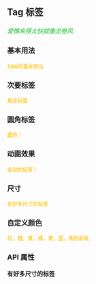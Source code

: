 ## Tag 标签

<h5 style="color: #66d476">爱情来得太快就像龙卷风</h5>

<script setup>
    import BasicDemo from '../demo/basic_demo.vue'
    import SecondaryDemo from '../demo/secondary_demo.vue'
    import RoundDemo from '../demo/round_demo.vue'
    import SizeDemo from '../demo/size_demo.vue'
    import ColorDemo from '../demo/color_demo.vue'
	import ScaleDemo from '../demo/scale_demo.vue'
    import Preview from '../../../src/components/preview.vue'
</script>

### 基本用法

<p style="color: #ffcf3f; font-size: 12px; font-weight: 900;">TAG的基本用法</p>
<BasicDemo />
<Preview comp="tag" demo="basic_demo"/>

### 次要标签

<p style="color: #ffcf3f; font-size: 12px; font-weight: 900;">果冻标签</p>
<SecondaryDemo />
<Preview comp="tag" demo="secondary_demo"/>

### 圆角标签

<p style="color: #ffcf3f; font-size: 12px; font-weight: 900;">圆的！</p>
<RoundDemo />
<Preview comp="tag" demo="round_demo"/>

### 动画效果

<p style="color: #ffcf3f; font-size: 12px; font-weight: 900;">会动的标签！</p>
<ScaleDemo />
<Preview comp="tag" demo="scale_demo"/>

### 尺寸

<p style="color: #ffcf3f; font-size: 12px; font-weight: 900;">有好多尺寸的标签</p>
<SizeDemo />
<Preview comp="tag" demo="size_demo"/>

### 自定义颜色

<p style="color: #ffcf3f; font-size: 12px; font-weight: 900;">红，橙，黄，绿，青，蓝，紫的彩虹</p>
<ColorDemo />
<Preview comp="tag" demo="color_demo"/>

<!-- API表格 -->

### API 属性

<p style="color: var(--color-success); font-size: 14px; font-weight: 900;">有好多尺寸的标签</p>
<script setup>
    import ApiTable from '../../../src/components/api_table.vue'
    const data = {
        columns: [
            {
                title: '名称'
            },
            {
                title: '类型'
            },
            {
                title: '默认值'
            },
            {
                title: '说明'
            }
        ],
        item: [
            {
                name: 'type',
                type: 'String',
                default: 'primary | success | error | info',
                explain: '类型属性'
            },
            {
                name: 'round',
                type: 'Boolean',
                default: 'false | true',
                explain: '圆角属性'
            },
            {
                name: 'secondary',
                type: 'Boolean',
                default: 'false | true',
                explain: '次要标签属性'
            },
			{
			    name: 'scale',
			    type: 'Boolean',
			    default: 'false | true',
			    explain: '是否开启动画效果'
			},
            {
                name: 'size',
                type: 'String',
                default: 'default | small | large',
                explain: '尺寸属性'
            },
            {
                name: 'background-color',
                type: 'String',
                default: '#ffcf3f',
                explain: '背景颜色属性'
            },
            {
                name: 'color',
                type: 'String',
                default: '#fff',
                explain: '文字颜色属性'
            },
        ]
  }
</script>
<ApiTable :data="data" />
